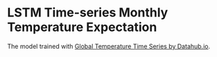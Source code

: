 LSTM Time-series Monthly Temperature Expectation
=============
The model trained with <a href=“https://datahub.io/core/global-temp#resource-monthly”>Global Temperature Time Series by Datahub.io<a>.
